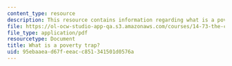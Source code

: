 ```yaml
---
content_type: resource
description: This resource contains information regarding what is a poverty trap?
file: https://ol-ocw-studio-app-qa.s3.amazonaws.com/courses/14-73-the-challenge-of-world-poverty-spring-2011/95ebaaead67feeacc851341501d0576a_MIT14_73S11_Lec2_slides.pdf
file_type: application/pdf
resourcetype: Document
title: What is a poverty trap?
uid: 95ebaaea-d67f-eeac-c851-341501d0576a
---
```


